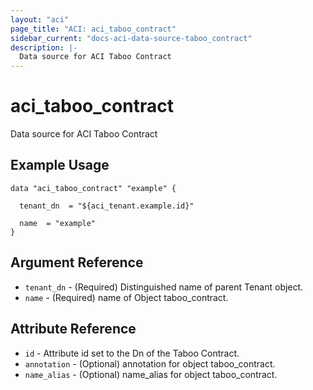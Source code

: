 ```yaml
---
layout: "aci"
page_title: "ACI: aci_taboo_contract"
sidebar_current: "docs-aci-data-source-taboo_contract"
description: |-
  Data source for ACI Taboo Contract
---
```


# aci_taboo_contract #
Data source for ACI Taboo Contract

## Example Usage ##

```hcl
data "aci_taboo_contract" "example" {

  tenant_dn  = "${aci_tenant.example.id}"

  name  = "example"
}
```
## Argument Reference ##
* `tenant_dn` - (Required) Distinguished name of parent Tenant object.
* `name` - (Required) name of Object taboo_contract.



## Attribute Reference

* `id` - Attribute id set to the Dn of the Taboo Contract.
* `annotation` - (Optional) annotation for object taboo_contract.
* `name_alias` - (Optional) name_alias for object taboo_contract.
